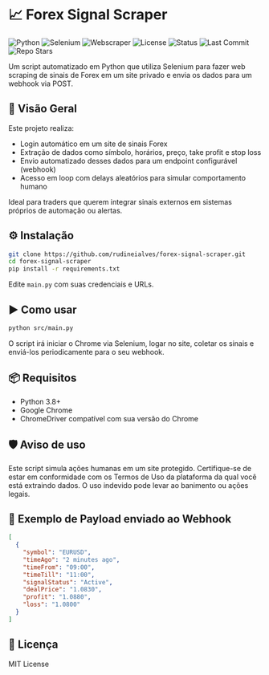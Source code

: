 # 📈 Forex Signal Scraper


![Python](https://img.shields.io/badge/python-3.8%2B-blue)
![Selenium](https://img.shields.io/badge/selenium-4.x-green)
![Webscraper](https://img.shields.io/badge/type-webscraper-yellow)
![License](https://img.shields.io/badge/license-MIT-blue.svg)
![Status](https://img.shields.io/badge/status-working-success)
![Last Commit](https://img.shields.io/github/last-commit/rudineialves/forex-signal-scraper)
![Repo Stars](https://img.shields.io/github/stars/rudineialves/forex-signal-scraper?style=social)


Um script automatizado em Python que utiliza Selenium para fazer web scraping de sinais de Forex em um site privado e envia os dados para um webhook via POST.

## 🚀 Visão Geral

Este projeto realiza:

- Login automático em um site de sinais Forex
- Extração de dados como símbolo, horários, preço, take profit e stop loss
- Envio automatizado desses dados para um endpoint configurável (webhook)
- Acesso em loop com delays aleatórios para simular comportamento humano

Ideal para traders que querem integrar sinais externos em sistemas próprios de automação ou alertas.


## ⚙️ Instalação

```bash
git clone https://github.com/rudineialves/forex-signal-scraper.git
cd forex-signal-scraper
pip install -r requirements.txt
```

Edite `main.py` com suas credenciais e URLs.

## ▶️ Como usar

```bash
python src/main.py
```
O script irá iniciar o Chrome via Selenium, logar no site, coletar os sinais e enviá-los periodicamente para o seu webhook.

## 📦 Requisitos

- Python 3.8+
- Google Chrome
- ChromeDriver compatível com sua versão do Chrome

## 🛡️ Aviso de uso

Este script simula ações humanas em um site protegido. Certifique-se de estar em conformidade com os Termos de Uso da plataforma da qual você está extraindo dados. O uso indevido pode levar ao banimento ou ações legais.

## 🧩 Exemplo de Payload enviado ao Webhook

```json
[
  {
    "symbol": "EURUSD",
    "timeAgo": "2 minutes ago",
    "timeFrom": "09:00",
    "timeTill": "11:00",
    "signalStatus": "Active",
    "dealPrice": "1.0830",
    "profit": "1.0880",
    "loss": "1.0800"
  }
]
```

## 📄 Licença

MIT License
